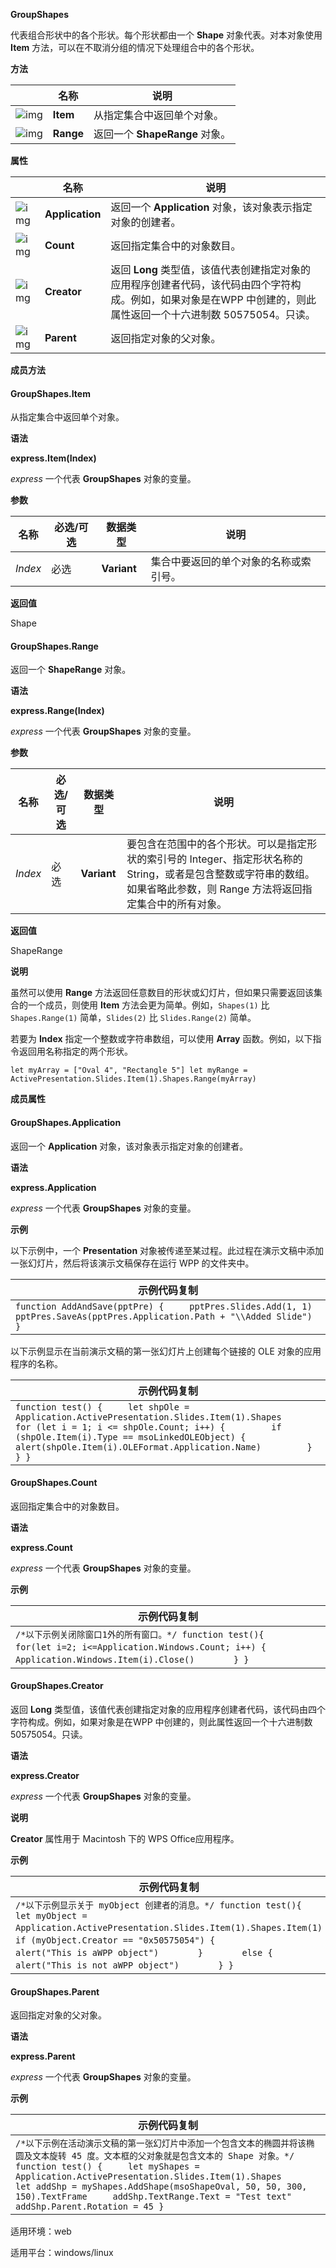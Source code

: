 **GroupShapes**



代表组合形状中的各个形状。每个形状都由一个 **Shape** 对象代表。对本对象使用 **Item** 方法，可以在不取消分组的情况下处理组合中的各个形状。

**方法**

|                                                              | 名称      | 说明                           |
| ------------------------------------------------------------ | --------- | ------------------------------ |
| ![img](https://qn.cache.wpscdn.cn/encs/doc/office_v19/gif/methods.gif) | **Item**  | 从指定集合中返回单个对象。     |
| ![img](https://qn.cache.wpscdn.cn/encs/doc/office_v19/gif/methods.gif) | **Range** | 返回一个 **ShapeRange** 对象。 |

**属性**

|                                                              | 名称            | 说明                                                         |
| ------------------------------------------------------------ | --------------- | ------------------------------------------------------------ |
| ![img](https://qn.cache.wpscdn.cn/encs/doc/office_v19/gif/properties.gif) | **Application** | 返回一个 **Application** 对象，该对象表示指定对象的创建者。  |
| ![img](https://qn.cache.wpscdn.cn/encs/doc/office_v19/gif/properties.gif) | **Count**       | 返回指定集合中的对象数目。                                   |
| ![img](https://qn.cache.wpscdn.cn/encs/doc/office_v19/gif/properties.gif) | **Creator**     | 返回 **Long** 类型值，该值代表创建指定对象的应用程序创建者代码，该代码由四个字符构成。例如，如果对象是在WPP 中创建的，则此属性返回一个十六进制数 50575054。只读。 |
| ![img](https://qn.cache.wpscdn.cn/encs/doc/office_v19/gif/properties.gif) | **Parent**      | 返回指定对象的父对象。                                       |

**成员方法**

#### **GroupShapes.Item**

从指定集合中返回单个对象。

**语法**

**express.Item(Index)**

*express*   一个代表 **GroupShapes** 对象的变量。

**参数**

| **名称** | **必选/可选** | **数据类型** | **说明**                               |
| -------- | ------------- | ------------ | -------------------------------------- |
| *Index*  | 必选          | **Variant**  | 集合中要返回的单个对象的名称或索引号。 |

**返回值**

Shape

#### **GroupShapes.Range**

返回一个 **ShapeRange** 对象。

**语法**

**express.Range(Index)**

*express*   一个代表 **GroupShapes** 对象的变量。

**参数**

| **名称** | **必选/可选** | **数据类型** | **说明**                                                     |
| -------- | ------------- | ------------ | ------------------------------------------------------------ |
| *Index*  | 必选          | **Variant**  | 要包含在范围中的各个形状。可以是指定形状的索引号的 Integer、指定形状名称的 String，或者是包含整数或字符串的数组。如果省略此参数，则 Range 方法将返回指定集合中的所有对象。 |

**返回值**

ShapeRange

**说明**

虽然可以使用 **Range** 方法返回任意数目的形状或幻灯片，但如果只需要返回该集合的一个成员，则使用 **Item** 方法会更为简单。例如，`Shapes(1)` 比 `Shapes.Range(1)` 简单，`Slides(2)` 比 `Slides.Range(2)` 简单。

若要为 **Index** 指定一个整数或字符串数组，可以使用 **Array** 函数。例如，以下指令返回用名称指定的两个形状。

`let myArray = ["Oval 4", "Rectangle 5"] let myRange = ActivePresentation.Slides.Item(1).Shapes.Range(myArray)`

**成员属性**

#### **GroupShapes.Application**

返回一个 **Application** 对象，该对象表示指定对象的创建者。

**语法**

**express.Application**

*express*   一个代表 **GroupShapes** 对象的变量。

**示例**

以下示例中，一个 **Presentation** 对象被传递至某过程。此过程在演示文稿中添加一张幻灯片，然后将该演示文稿保存在运行 WPP 的文件夹中。

| 示例代码复制                                                 |
| ------------------------------------------------------------ |
| `function AddAndSave(pptPre) {     pptPres.Slides.Add(1, 1)     pptPres.SaveAs(pptPres.Application.Path + "\\Added Slide") }` |

以下示例显示在当前演示文稿的第一张幻灯片上创建每个链接的 OLE 对象的应用程序的名称。

| 示例代码复制                                                 |
| ------------------------------------------------------------ |
| `function test() {     let shpOle = Application.ActivePresentation.Slides.Item(1).Shapes     for (let i = 1; i <= shpOle.Count; i++) {         if (shpOle.Item(i).Type == msoLinkedOLEObject) {             alert(shpOle.Item(i).OLEFormat.Application.Name)         }     } }` |

#### **GroupShapes.Count**

返回指定集合中的对象数目。

**语法**

**express.Count**

*express*   一个代表 **GroupShapes** 对象的变量。

**示例**

| 示例代码复制                                                 |
| ------------------------------------------------------------ |
| `/*以下示例关闭除窗口1外的所有窗口。*/ function test(){ 　　　　for(let i=2; i<=Application.Windows.Count; i++) {  　　　　   Application.Windows.Item(i).Close() 　　　　} }` |

#### **GroupShapes.Creator**

返回 **Long** 类型值，该值代表创建指定对象的应用程序创建者代码，该代码由四个字符构成。例如，如果对象是在WPP 中创建的，则此属性返回一个十六进制数 50575054。只读。

**语法**

**express.Creator**

*express*   一个代表 **GroupShapes** 对象的变量。

**说明**

**Creator** 属性用于 Macintosh 下的 WPS Office应用程序。

**示例**

| 示例代码复制                                                 |
| ------------------------------------------------------------ |
| `/*以下示例显示关于 myObject 创建者的消息。*/ function test(){ 　　　　let myObject = Application.ActivePresentation.Slides.Item(1).Shapes.Item(1) 　　　　if (myObject.Creator == "0x50575054") { 　　　　    alert("This is aWPP object") 　　　　} 　　　　else { 　　　　    alert("This is not aWPP object") 　　　　} }` |

#### **GroupShapes.Parent**

返回指定对象的父对象。

**语法**

**express.Parent**

*express*   一个代表 **GroupShapes** 对象的变量。

**示例**

| 示例代码复制                                                 |
| ------------------------------------------------------------ |
| `/*以下示例在活动演示文稿的第一张幻灯片中添加一个包含文本的椭圆并将该椭圆及文本旋转 45 度。文本框的父对象就是包含文本的 Shape 对象。*/ function test() {     let myShapes = Application.ActivePresentation.Slides.Item(1).Shapes     let addShp = myShapes.AddShape(msoShapeOval, 50, 50, 300, 150).TextFrame     addShp.TextRange.Text = "Test text"     addShp.Parent.Rotation = 45 }` |

适用环境：web

适用平台：windows/linux
